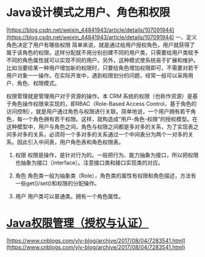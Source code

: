 # Java设计模式之用户、角色和权限
[https://blog.csdn.net/weixin_44841943/article/details/107091944](https://blog.csdn.net/weixin_44841943/article/details/107091944)
一、定义
角色决定了用户有哪些权限
简单来说，就是通过给用户授权角色，用户就获得了属于该角色的权限。这样分配就不用分别创建不同的用户类，只需要给用户类赋予不同的角色属性就可以实现不同的用户。另外，这种模式使系统易于扩展和维护。比如当要给某一种用户增加新的权限时，只要给角色增加权限即可，不需要对若干用户对象一一操作。在实际开发中，遇到权限划分的问题，经常一般可以采用用户、角色、权限模式。

权限管理就是管理用户对于资源的操作。本 CRM 系统的权限（也称作资源）是基于角色操作权限来实现的，即RBAC（Role-Based Access Control，基于角色的访问控制），就是用户通过角色与权限进行关联。简单地说，一个用户拥有若干角色，每一个角色拥有若干权限。这样，就构造成“用户-角色-权限”的授权模型。在这种模型中，用户与角色之间，角色与权限之间都是多对多的关系，为了实现表之间多对多的关系，必须将一个多对多的关系通过一个中间表分为两个一对多的关系。因此引入中间表，用户角色表和角色权限表。

1. 权限
权限是操作，是针对行为的。一般把行为、能力抽象为接口，所以把权限也抽象为接口（interface）。注意接口类和接口实现类的对应。

2. 角色
角色类一般为抽象类（Role），角色类的属性有权限和角色描述，方法有一些get()/set()和权限的分配操作。

3. 用户
用户类可以普通类。拥有一个角色属性。
# [Java权限管理（授权与认证）](https://www.cnblogs.com/yly-blog/p/7283541.html)
[https://www.cnblogs.com/yly-blog/archive/2017/08/04/7283541.html](https://www.cnblogs.com/yly-blog/archive/2017/08/04/7283541.html)
